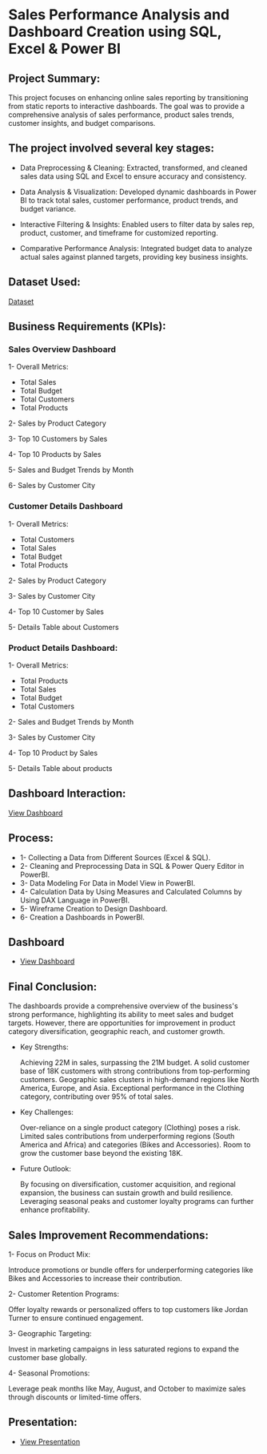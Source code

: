 # Sales Performance Analysis and Dashboard Creation using SQL, Excel & Power BI  

## Project Summary:

This project focuses on enhancing online sales reporting by transitioning from static reports to interactive dashboards. The goal was to provide a comprehensive analysis of sales performance, product sales trends, customer insights, and budget comparisons.

## The project involved several key stages:

- Data Preprocessing & Cleaning: Extracted, transformed, and cleaned sales data using SQL and Excel to ensure accuracy and consistency.

- Data Analysis & Visualization: Developed dynamic dashboards in Power BI to track total sales, customer performance, product trends, and budget variance.

- Interactive Filtering & Insights: Enabled users to filter data by sales rep, product, customer, and timeframe for customized reporting.

- Comparative Performance Analysis: Integrated budget data to analyze actual sales against planned targets, providing key business insights.

## Dataset Used:
  <a href="https://github.com/DoniaAl-badawi23/Sales-Performance-Dashboard">Dataset</a>

## Business Requirements (KPIs):

### Sales Overview Dashboard
 1- Overall Metrics:
 - Total Sales
 - Total Budget
 - Total Customers
 - Total Products
   
 2- Sales by Product Category
 
 3- Top 10 Customers by Sales
 
 4- Top 10 Products by Sales
 
 5- Sales and Budget Trends by Month
 
 6- Sales by Customer City
   
### Customer Details Dashboard
 1- Overall Metrics:
 - Total Customers
 - Total Sales
 - Total Budget
 - Total Products
   
 2- Sales by Product Category
   
 3- Sales by Customer City
 
 4- Top 10 Customer by Sales
 
 5- Details Table about Customers
   
### Product Details Dashboard:
 1- Overall Metrics:
 - Total Products
 - Total Sales
 - Total Budget
 - Total Customers
   
 2- Sales and Budget Trends by Month
   
 3- Sales by Customer City
 
 4- Top 10 Product by Sales
 
 5- Details Table about products


## Dashboard Interaction:
  <a href="https://github.com/DoniaAl-badawi23/Sales-Performance-Dashboard/blob/main/SalesReport.pbix">View Dashboard</a>

## Process:
  - 1- Collecting a Data from Different Sources (Excel & SQL).
  - 2- Cleaning and Preprocessing Data in SQL & Power Query Editor in PowerBI.
  - 3- Data Modeling For Data in Model View in PowerBI.
  - 4- Calculation Data by Using Measures and Calculated Columns by Using DAX Language in PowerBI.
  - 5- Wireframe Creation to Design Dashboard.
  - 6- Creation a Dashboards in PowerBI.
  
  ## Dashboard
 - <a href="https://github.com/DoniaAl-badawi23/Sales-Performance-Dashboard/tree/main">View Dashboard</a>

 
  ## Final Conclusion:
 The dashboards provide a comprehensive overview of the business's strong performance, highlighting its ability to meet sales and budget targets. However,
 there are opportunities for improvement in product category diversification, geographic reach, and customer growth.

-  Key Strengths:

    Achieving 22M in sales, surpassing the 21M budget.
    A solid customer base of 18K customers with strong contributions from top-performing customers.
    Geographic sales clusters in high-demand regions like North America, Europe, and Asia.
    Exceptional performance in the Clothing category, contributing over 95% of total sales.

-  Key Challenges:

    Over-reliance on a single product category (Clothing) poses a risk.
    Limited sales contributions from underperforming regions (South America and Africa) and categories (Bikes and Accessories).
    Room to grow the customer base beyond the existing 18K.

-  Future Outlook:
  
    By focusing on diversification, customer acquisition, and regional expansion, the business can sustain growth and build resilience. Leveraging seasonal peaks and customer loyalty        programs can further enhance profitability.

  ## Sales Improvement Recommendations:
 1- Focus on Product Mix:

   Introduce promotions or bundle offers for underperforming categories like Bikes and Accessories to increase their contribution.

 2- Customer Retention Programs: 

   Offer loyalty rewards or personalized offers to top customers like Jordan Turner to ensure continued engagement.

 3- Geographic Targeting:

   Invest in marketing campaigns in less saturated regions to expand the customer base globally.

 4- Seasonal Promotions:

   Leverage peak months like May, August, and October to maximize sales through discounts or limited-time offers.

## Presentation:
- <a href="https://github.com/DoniaAl-badawi23/Sales-Performance-Dashboard/blob/main/Sales%20Performanc%20Project.pptx"> View Presentation </a>
